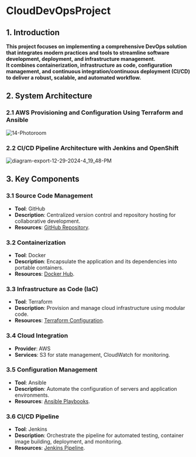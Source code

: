 
# CloudDevOpsProject

## 1. Introduction
**This project focuses on implementing a comprehensive DevOps solution that integrates modern practices and tools to streamline software development, deployment, and infrastructure management.**  
**It combines containerization, infrastructure as code, configuration management, and continuous integration/continuous deployment (CI/CD) to deliver a robust, scalable, and automated workflow.**

## 2. System Architecture
### 2.1 AWS Provisioning and Configuration Using Terraform and Ansible

![14-Photoroom](https://github.com/user-attachments/assets/6d95b461-c0e8-4a6f-a080-f9f4adebbf2b)

### 2.2 CI/CD Pipeline Architecture with Jenkins and OpenShift
![diagram-export-12-29-2024-4_19_48-PM](https://github.com/user-attachments/assets/5a78f0e9-7842-4c12-b2e0-30621bdf233b)

## 3. Key Components
### 3.1 Source Code Management
- **Tool**: GitHub
- **Description**: Centralized version control and repository hosting for collaborative development.
- **Resources**: [GitHub Repository](https://github.com/Ibrahim-Adell/FinalProjectCode.git).
### 3.2 Containerization
- **Tool**: Docker
- **Description**: Encapsulate the application and its dependencies into portable containers.
- **Resources**: [﻿Docker Hub](https://hub.docker.com/repository/docker/doaahemaid01/my-app). 
### 3.3 Infrastructure as Code (IaC)
- **Tool**: Terraform
- **Description**: Provision and manage cloud infrastructure using modular code.
- **Resources**: [﻿Terraform Configuration](https://github.com/Doaa-hemaid/CloudDevOpsProject/tree/main/terraform).
### 3.4 Cloud Integration
- **Provider**: AWS
- **Services**: S3 for state management, CloudWatch for monitoring.
### 3.5 Configuration Management
- **Tool**: Ansible
- **Description**: Automate the configuration of servers and application environments.
- **Resources**: [﻿Ansible Playbooks](https://github.com/Doaa-hemaid/CloudDevOpsProject/tree/main/ansible).
### 3.6 CI/CD Pipeline
- **Tool**: Jenkins
- **Description**: Orchestrate the pipeline for automated testing, container image building, deployment, and monitoring.
- **Resources**: [﻿Jenkins Pipeline](https://github.com/Doaa-hemaid/ivolve-ci-cd-pipeline.git).




